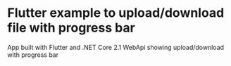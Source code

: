 # Flutter example to upload/download file with progress bar

App built with Flutter and .NET Core 2.1 WebApi showing upload/download with progress bar
